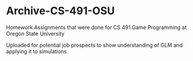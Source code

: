 # Archive-CS-491-OSU
Homework Assignments that were done for CS 491 Game Programming at Oregon State University

Uploaded for potential job prospects to show understanding of GLM and applying it to simulations
